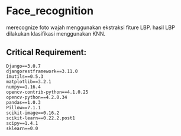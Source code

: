# Face_recognition

merecognize foto wajah menggunakan ekstraksi fiture LBP.
hasil LBP dilakukan klasifikasi menggunakan KNN.

## Critical Requirement:

```
Django==3.0.7
djangorestframework==3.11.0
imutils==0.5.3
matplotlib==3.2.1
numpy==1.16.4
opencv-contrib-python==4.1.0.25
opencv-python==4.2.0.34
pandas==1.0.3
Pillow==7.1.1
scikit-image==0.16.2
scikit-learn==0.22.2.post1
scipy==1.4.1
sklearn==0.0
```
